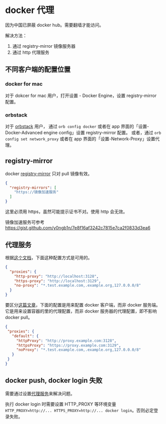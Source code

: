 # docker 代理

因为中国已屏蔽 docker hub。需要翻墙才能访问。

解决方法：

1. 通过 registry-mirror 镜像服务器
2. 通过 http 代理服务

## 不同客户端的配置位置

### docker for mac

对于 dokcer for mac 用户，打开设置 - Docker Engine，设置 registry-mirror 配置。

### orbstack

对于 [orbstack](https://orbstack.dev/) 用户，
通过 `orb config docker` 或者在 app 界面的「设置-Docker-Advanced engine config」设置 registry-mirror 配置。
或者，通过 `orb config set network_proxy` 或者在 app 界面的「设置-Network-Proxy」设置代理。

## registry-mirror

docker [registry-mirror](https://docs.docker.com/docker-hub/image-library/mirror/) 只对 pull 镜像有效。

```json
{
  "registry-mirrors": [
    "https://镜像加速服务"
  ]
}
```

这里必须用 https，虽然可能提示证书不对。使用 http 会无效。

镜像加速服务可参考 https://gist.github.com/y0ngb1n/7e8f16af3242c7815e7ca2f0833d3ea6

## 代理服务

根据[这个文档](https://docs.docker.com/config/daemon/systemd/#httphttps-proxy)，下面这种配置方式是可用的。

```json
{
  "proxies": {
    "http-proxy": "http://localhost:3128",
    "https-proxy": "http://localhost:3129",
    "no-proxy": "*.test.example.com,.example.org,127.0.0.0/8"
  }
}
```


要区分[这篇文章](https://docs.docker.com/network/proxy/#configure-the-docker-client)，下面的配置是用来配置 docker 客户端，而非 docker 服务端。它是用来设置容器的里的代理配置，而非 docker 服务器的代理配置，即不影响 docker pull。

```json
{
 "proxies": {
   "default": {
     "httpProxy": "http://proxy.example.com:3128",
     "httpsProxy": "https://proxy.example.com:3129",
     "noProxy": "*.test.example.com,.example.org,127.0.0.0/8"
   }
 }
}
```

## docker push, docker login 失败

需要通过设置[代理服务](#代理服务)来解决问题。

执行 docker login 时需要设置 HTTP_PROXY 等环境变量 `HTTP_PROXY=http://... HTTPS_PROXY=http://... docker login`。否则必定登录失败。
